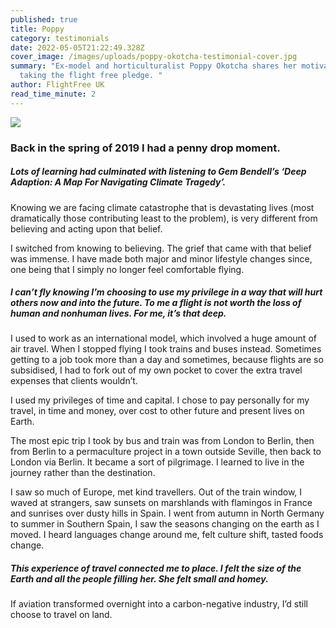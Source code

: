 ```yaml
---
published: true
title: Poppy
category: testimonials
date: 2022-05-05T21:22:49.328Z
cover_image: /images/uploads/poppy-okotcha-testimonial-cover.jpg
summary: "Ex-model and horticulturalist Poppy Okotcha shares her motivations for
  taking the flight free pledge. "
author: FlightFree UK
read_time_minute: 2
---
```

![](/images/uploads/testimonial-poppy.jpg)

### Back in the spring of 2019 I had a penny drop moment. 

##### Lots of learning had culminated with listening to Gem Bendell’s ‘Deep Adaption: A Map For Navigating Climate Tragedy’.

Knowing we are facing climate catastrophe that is devastating lives (most dramatically those contributing least to the problem), is very different from believing and acting upon that belief.

I switched from knowing to believing. The grief that came with that belief was immense. I have made both major and minor lifestyle changes since, one being that I simply no longer feel comfortable flying.

##### I can’t fly knowing I’m choosing to use my privilege in a way that will hurt others now and into the future. To me a flight is not worth the loss of human and nonhuman lives. For me, it’s that deep.

I used to work as an international model, which involved a huge amount of air travel. When I stopped flying I took trains and buses instead. Sometimes getting to a job took more than a day and sometimes, because flights are so subsidised, I had to fork out of my own pocket to cover the extra travel expenses that clients wouldn’t.

I used my privileges of time and capital. I chose to pay personally for my travel, in time and money, over cost to other future and present lives on Earth.

The most epic trip I took by bus and train was from London to Berlin, then from Berlin to a permaculture project in a town outside Seville, then back to London via Berlin. It became a sort of pilgrimage. I learned to live in the journey rather than the destination. 

I saw so much of Europe, met kind travellers. Out of the train window, I waved at strangers, saw sunsets on marshlands with flamingos in France and sunrises over dusty hills in Spain. I went from autumn in North Germany to summer in Southern Spain, I saw the seasons changing on the earth as I moved. I heard languages change around me, felt culture shift, tasted foods change. 

##### This experience of travel connected me to place. I felt the size of the Earth and all the people filling her. She felt small and homey.

If aviation transformed overnight into a carbon-negative industry, I’d still choose to travel on land.